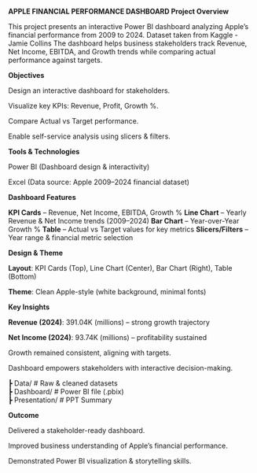 **APPLE FINANCIAL PERFORMANCE DASHBOARD
 Project Overview**

This project presents an interactive Power BI dashboard analyzing Apple’s financial performance from 2009 to 2024.
Dataset taken from Kaggle - Jamie Collins
The dashboard helps business stakeholders track Revenue, Net Income, EBITDA, and Growth trends while comparing actual performance against targets.

**Objectives**

Design an interactive dashboard for stakeholders.

Visualize key KPIs: Revenue, Profit, Growth %.

Compare Actual vs Target performance.

Enable self-service analysis using slicers & filters.

**Tools & Technologies**

Power BI (Dashboard design & interactivity)

Excel (Data source: Apple 2009–2024 financial dataset)

**Dashboard Features**

**KPI Cards** – Revenue, Net Income, EBITDA, Growth %
**Line Chart** – Yearly Revenue & Net Income trends (2009–2024)
**Bar Chart** – Year-over-Year Growth %
**Table** – Actual vs Target values for key metrics
**Slicers/Filters** – Year range & financial metric selection

**Design & Theme**

**Layout**: KPI Cards (Top), Line Chart (Center), Bar Chart (Right), Table (Bottom)

**Theme**: Clean Apple-style (white background, minimal fonts)

**Key Insights**

**Revenue (2024)**: 391.04K (millions) – strong growth trajectory

**Net Income (2024)**: 93.74K (millions) – profitability sustained

Growth remained consistent, aligning with targets.

Dashboard empowers stakeholders with interactive decision-making.

 ┣  Data/               # Raw & cleaned datasets  
 ┣  Dashboard/          # Power BI file (.pbix)  
 ┣  Presentation/       # PPT Summary  

**Outcome**

Delivered a stakeholder-ready dashboard.

Improved business understanding of Apple’s financial performance.

Demonstrated Power BI visualization & storytelling skills.
